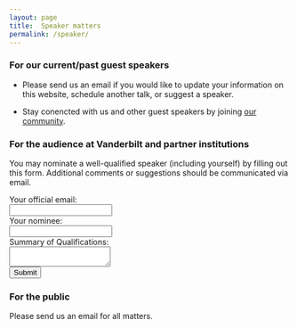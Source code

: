 ```yaml
---
layout: page
title:  Speaker matters
permalink: /speaker/
---
```

### For our current/past guest speakers

* Please send us an email if you would like to update your information on this website, schedule another talk, or suggest a speaker.

* Stay conencted with us and other guest speakers by joining [our community](https://groups.google.com/forum/#!forum/vmlss-alumni/join). 

### For the audience at Vanderbilt and partner institutions

You may nominate a well-qualified speaker (including yourself) by filling out this form. Additional comments or suggestions should be communicated via email.


<div class="center-div">
<div class="form">
<form
  action="https://formspree.io/f/xdojqjrd"
  method="POST"
>
  <label for="email" class="label">Your official email: </label>
  <br>
  <div class="textbox-container ic">  
    <input type="text" autocomplete="off" name="email" id="email" class="textbox">
  </div>
  <label for="nominee" class="label">Your nominee: </label>
  <br>
  <div class="textbox-container ic">
    <input type="text" autocomplete="off" name="nominee" id="nominee" class="textbox">
  </div>
  <label for="qualifications" class="label">Summary of Qualifications:</label>
  <br>
  <div class="textbox-container ic">
    <textarea type="text" autocomplete="off" name="qualifications" id="qualifications" class="textbox qual"></textarea>
  </div>
  <!-- your other form fields go here -->
  <button class="button1 ic1 submit-button" role="button" type="submit">Submit</button>

</form>

</div>
</div>

  
### For the public
  
Please send us an email for all matters.
